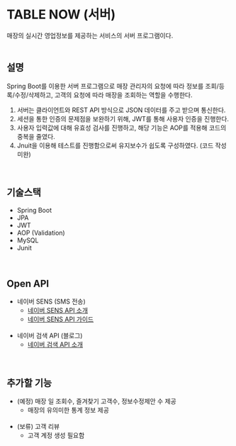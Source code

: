 # TABLE NOW (서버)
매장의 실시간 영업정보를 제공하는 서비스의 서버 프로그램이다.
<br><br>

## 설명
Spring Boot를 이용한 서버 프로그램으로 매장 관리자의 요청에 따라 정보를 조회/등록/수정/삭제하고, 고객의 요청에 따라 매장을 조회하는 역할을 수행한다.<br>
1. 서버는 클라이언트와 REST API 방식으로 JSON 데이터를 주고 받으며 통신한다.
2. 세션을 통한 인증의 문제점을 보완하기 위해, JWT를 통해 사용자 인증을 진행한다.
3. 사용자 입력값에 대해 유효성 검사를 진행하고, 해당 기능은 AOP를 적용해 코드의 중복을 줄였다.
4. Jnuit을 이용해 테스트를 진행함으로써 유지보수가 쉽도록 구성하였다. (코드 작성 미완)
<br>

## 기술스택
- Spring Boot
- JPA
- JWT
- AOP (Validation)
- MySQL
- Junit
<br>

## Open API
- 네이버 SENS (SMS 전송)
  - [네이버 SENS API 소개](https://www.ncloud.com/product/applicationService/sens)
  - [네이버 SENS API 가이드](https://api.ncloud-docs.com/docs/ai-application-service-sens-smsv2)
  <br>
- 네이버 검색 API (블로그)
  - [네이버 검색 API 소개](https://developers.naver.com/products/service-api/search/search.md)
<br>

## 추가할 기능
- (예정) 매장 일 조회수, 즐겨찾기 고객수, 정보수정제안 수 제공
  - 매장의 유의미한 통계 정보 제공
  <br>
- (보류) 고객 리뷰
  - 고객 계정 생성 필요함
<br>
